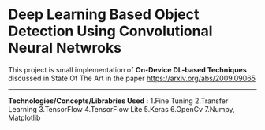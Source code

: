 # Deep Learning Based Object Detection Using Convolutional Neural Netwroks

This project is small implementation of **On-Device DL-based Techniques** discussed in State Of The Art in the paper <https://arxiv.org/abs/2009.09065> 

***
**Technologies/Concepts/Librabries Used :**
1.Fine Tuning
2.Transfer Learning
3.TensorFlow
4.TensorFlow Lite
5.Keras
6.OpenCv
7.Numpy, Matplotlib
